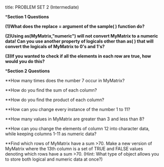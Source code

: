 
title: PROBLEM SET 2 (Intermediate)

***Section 1 Questions**

**(1)What does the replace = argument of the sample( ) function do?**


**(2)Using as(MyMatrix,"numeric") will not convert MyMatrix to a numeric data! Can you use another property of logicals other than as( ) that will convert the logicals of MyMatrix to 0's and 1's?**


**(3)If you wanted to check if all the elements in each row are true, how would you do this?** 


***Section 2 Questions**

**How many times does the number 7 occur in MyMatrix?

**How do you find the sum of each column?

**How do you find the product of each column?

**How can you change every instance of the number 1 to 11?

**How many values in MyMatrix are greater than 3 and less than 8?

**How can you change the elements of column 12 into character data, while keeping columns 1-11 as numeric data?

**Find which rows of MyMatrix have a sum >70. Make a new version of MyMatrix where the 13th column is a set of TRUE and FALSE values denoting which rows have a sum >70. (Hint: What type of object allows you to store both logical and numeric data at once?)
